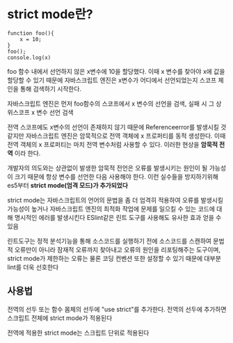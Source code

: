 # strict mode란?

```
function foo(){
	x = 10;
}
foo();
console.log(x)
```

foo 함수 내에서 선언하지 않은 x변수에 10을 할당했다. 이때 x 변수를 찾아야 x에 값을 할당할 수 있기 때문에 자바스크립트 엔진은 x변수가 어디에서 선언되었는지 스코프 체인을 통해 검색하기 시작한다.



자바스크립트 엔진은 먼저 foo함수의 스코프에서 x 변수의 선언을 검색, 실패 시 그 상위스코프 x 변수 선언 검색

전역 스코프에도 x변수의 선언이 존재하지 않기 때문에 Referenceerror를 발생시킬 것 같지만 자바스크립트 엔진은 암묵적으로 전역 객체에 x 프로퍼티를 동적 생성한다. 이때 전역 객체의 x 프로퍼티는 마치 전역 변수처럼 사용할 수 있다. 이러한 현상을 **암묵적 전역** 이라 한다.

개발자의 의도와는 상관없이 발생한 암묵적 전언은 오류를 발생시키는 원인이 될 가능성이 크기 때문에 항상 변수를 선언한 다음 사용해야 한다. 이런 실수들을 방지하기위해 es5부터 **strict mode(엄격 모드)가 추가되었다**



strict mode는 자바스크립트의 언어의 문법을 좀 더 엄격히 적용하여 오류를 발생시킬 가능성이 높거나 자바스크립트 엔진의 최적화 작업에 문제를 일으킬 수 있는 코드에 대해 명시적인 에러를 발생시킨다 ESlint같은 린트 도구를 사용해도 유사한 효과 얻을 수 있음

린트도구는 정적 분석기능을 통해 소스코드를 실행하기 전에 소스코드를 스캔하여 문법적 오류만이 아니라 잠재적 오류까지 찾아내고 오류의 원인을 리포팅해주는 도구이며, strict mode가 제한하는 오류는 물론 코딩 컨벤션 또한 설정할 수 있기 때문에 대부분 lint를 더욱 선호한다



## 사용법

전역의 선두 또는 함수 몸체의 선두에 "use strict"를 추가한다. 전역의 선두에 추가하면 스크립트 전체에 strict mode가 적용된다

전역에 적용한 strict mode는 스크립트 단위로 적용된다

